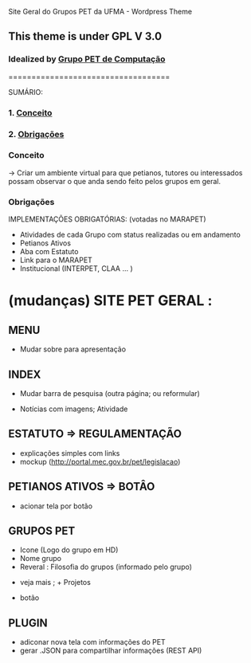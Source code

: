 Site Geral do Grupos PET da UFMA - Wordpress Theme
## This theme is under GPL V 3.0 
### Idealized by [Grupo PET de Computação](petcompufma2015@gmail.com)
===================================

SUMÁRIO:
### 1. [Conceito](#Conceito)
### 2. [Obrigações](#Obrigações)


### Conceito
  -> Criar um ambiente virtual para que petianos, tutores ou interessados possam observar o que anda sendo feito pelos grupos em geral.


### Obrigações
  IMPLEMENTAÇÕES OBRIGATÓRIAS: (votadas no MARAPET)
  - Atividades de cada Grupo com status realizadas ou em andamento
  - Petianos Ativos
  - Aba com Estatuto
  - Link para o MARAPET
  - Institucional (INTERPET, CLAA ... )

# (mudanças) SITE PET GERAL :
## MENU 
  - Mudar sobre para apresentação 

## INDEX
  - Mudar barra de pesquisa (outra página; ou reformular)
  + Notícias com imagens; Atividade
    
## ESTATUTO => REGULAMENTAÇÃO
  + explicações simples com links
  + mockup (http://portal.mec.gov.br/pet/legislacao)

## PETIANOS ATIVOS => BOTÂO 
  - acionar tela por botão

## GRUPOS PET 
  + Icone (Logo do grupo em HD)
  + Nome grupo
  + Reveral : Filosofia do grupos (informado pelo grupo)
  - veja mais ; + Projetos
  + botão 

## PLUGIN
  + adiconar nova tela com informações do PET
  + gerar .JSON para compartilhar informações (REST API)